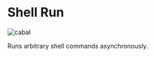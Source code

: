 # Shell Run

![cabal](https://github.com/tbidne/shell-run/workflows/cabal/badge.svg?branch=main)

Runs arbitrary shell commands asynchronously.